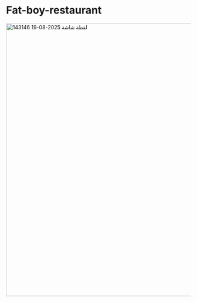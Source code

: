 # Fat-boy-restaurant

<img width="1892" height="743" alt="لقطة شاشة 2025-08-19 143146" src="https://github.com/user-attachments/assets/8e74c437-3b11-4ac2-adbf-fcda1b47cfa6" />
